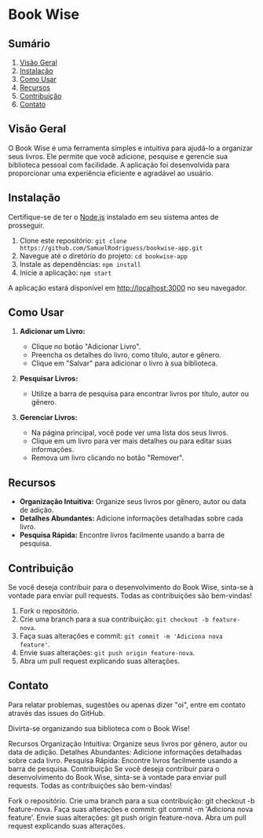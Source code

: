 #  Book Wise
## Sumário

1. [Visão Geral](#visão-geral)
2. [Instalação](#instalação)
3. [Como Usar](#como-usar)
4. [Recursos](#recursos)
5. [Contribuição](#contribuição)
6. [Contato](#contato)

## Visão Geral

O Book Wise é uma ferramenta simples e intuitiva para ajudá-lo a organizar seus livros. Ele permite que você adicione, pesquise e gerencie sua biblioteca pessoal com facilidade. A aplicação foi desenvolvida para proporcionar uma experiência eficiente e agradável ao usuário.

## Instalação

Certifique-se de ter o [Node.js](https://nodejs.org/) instalado em seu sistema antes de prosseguir.

1. Clone este repositório: `git clone https://github.com/SamuelRodriguess/bookwise-app.git`
2. Navegue até o diretório do projeto: `cd bookwise-app`
3. Instale as dependências: `npm install`
4. Inicie a aplicação: `npm start`

A aplicação estará disponível em [http://localhost:3000](http://localhost:3000) no seu navegador.

## Como Usar

1. **Adicionar um Livro:**
   - Clique no botão "Adicionar Livro".
   - Preencha os detalhes do livro, como título, autor e gênero.
   - Clique em "Salvar" para adicionar o livro à sua biblioteca.

2. **Pesquisar Livros:**
   - Utilize a barra de pesquisa para encontrar livros por título, autor ou gênero.

3. **Gerenciar Livros:**
   - Na página principal, você pode ver uma lista dos seus livros.
   - Clique em um livro para ver mais detalhes ou para editar suas informações.
   - Remova um livro clicando no botão "Remover".

## Recursos

- **Organização Intuitiva:** Organize seus livros por gênero, autor ou data de adição.
- **Detalhes Abundantes:** Adicione informações detalhadas sobre cada livro.
- **Pesquisa Rápida:** Encontre livros facilmente usando a barra de pesquisa.

## Contribuição

Se você deseja contribuir para o desenvolvimento do Book Wise, sinta-se à vontade para enviar pull requests. Todas as contribuições são bem-vindas!

1. Fork o repositório.
2. Crie uma branch para a sua contribuição: `git checkout -b feature-nova`.
3. Faça suas alterações e commit: `git commit -m 'Adiciona nova feature'`.
4. Envie suas alterações: `git push origin feature-nova`.
5. Abra um pull request explicando suas alterações.

## Contato

Para relatar problemas, sugestões ou apenas dizer "oi", entre em contato através das issues do GitHub.

Divirta-se organizando sua biblioteca com o Book Wise!

Recursos
Organização Intuitiva: Organize seus livros por gênero, autor ou data de adição.
Detalhes Abundantes: Adicione informações detalhadas sobre cada livro.
Pesquisa Rápida: Encontre livros facilmente usando a barra de pesquisa.
Contribuição
Se você deseja contribuir para o desenvolvimento do Book Wise, sinta-se à vontade para enviar pull requests. Todas as contribuições são bem-vindas!

Fork o repositório.
Crie uma branch para a sua contribuição: git checkout -b feature-nova.
Faça suas alterações e commit: git commit -m 'Adiciona nova feature'.
Envie suas alterações: git push origin feature-nova.
Abra um pull request explicando suas alterações.
